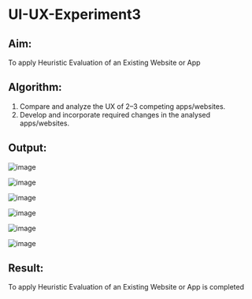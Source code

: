 # UI-UX-Experiment3

## Aim:
To apply Heuristic Evaluation of an Existing Website or App

## Algorithm:
1. Compare and analyze the UX of 2–3 competing apps/websites.
2. Develop and incorporate required changes in the analysed apps/websites.

## Output:
![image](https://github.com/user-attachments/assets/9e79108b-eba7-4316-ae52-9071eda51eb0)

![image](https://github.com/user-attachments/assets/6c6cb870-5221-4cb4-82bd-873eea2ceeac)

![image](https://github.com/user-attachments/assets/11dcdad4-d451-4b7e-ac4a-ad275ddf23b3)

![image](https://github.com/user-attachments/assets/81335162-6087-4f21-bab3-4e86969da582)

![image](https://github.com/user-attachments/assets/c7749d76-8c4f-49c3-965e-4192709dc4e5)

![image](https://github.com/user-attachments/assets/1ceea515-f10c-44ad-9bad-e8e057ae154e)

## Result:
To apply Heuristic Evaluation of an Existing Website or App is completed
